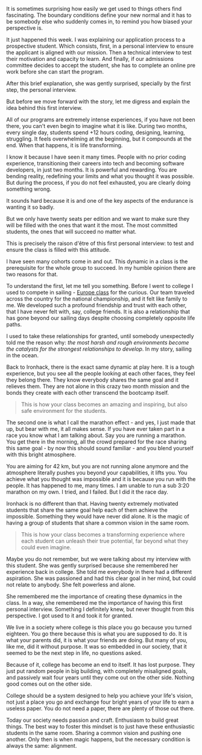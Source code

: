 It is sometimes surprising how easily we get used to things others find fascinating. The boundary conditions define your new normal and it has to be somebody else who suddenly comes in, to remind you how biased your perspective is.

It just happened this week. I was explaining our application process to a prospective student. Which consists, first, in a personal interview to ensure the applicant is aligned with our mission. Then a technical interview to test their motivation and capacity to learn. And finally, if our admissions committee decides to accept the student, she has to complete an online pre work before she can start the program.

After this brief explanation, she was gently surprised, specially by the first step, the personal interview.

But before we move forward with the story, let me digress and explain the idea behind this first interview.

All of our programs are extremely intense experiences, if you have not been there, you can't even begin to imagine what it is like. During two months, every single day, students spend +12 hours coding, designing, learning, struggling. It feels overwhelming at the beginning, but it compounds at the end. When that happens, it is life transforming.

I know it because I have seen it many times. People with no prior coding experience, transitioning their careers into tech and becoming software developers, in just two months. It is powerful and rewarding. You are bending reality, redefining your limits and what you thought it was possible. But during the process, if you do not feel exhausted, you are clearly doing something wrong.

It sounds hard because it is and one of the key aspects of the endurance is wanting it so badly.

But we only have twenty seats per edition and we want to make sure they will be filled with the ones that want it the most. The most committed students, the ones that will succeed no matter what.

This is precisely the raison d'être of this first personal interview: to test and ensure the class is filled with this attitude.

I have seen many cohorts come in and out. This dynamic in a class is the prerequisite for the whole group to succeed. In my humble opinion there are two reasons for that.

To understand the first, let me tell you something. Before I went to college I used to compete in sailing - [Europe class](http://www.europeclass.org) for the curious. Our team traveled across the country for the national championship, and it felt like family to me. We developed such a profound friendship and trust with each other, that I have never felt with, say, college friends. It is also a relationship that has gone beyond our sailing days despite choosing completely opposite life paths.

I used to take these relationships for granted, until somebody unexpectedly told me the reason why: *the most harsh and rough environments become the catalysts for the strongest relationships to develop*. In my story, sailing in the ocean.

Back to Ironhack, there is the exact same dynamic at play here. It is a tough experience, but you see all the people looking at each other faces, they feel they belong there. They know everybody shares the same goal and it relieves them. They are not alone in this crazy two month mission and the bonds they create with each other transcend the bootcamp itself.

> This is how your class becomes an amazing and inspiring, but also safe environment for the students.

The second one is what I call the marathon effect - and yes, I just made that up, but bear with me, it all makes sense. If you have ever taken part in a race you know what I am talking about. Say you are running a marathon. You get there in the morning, all the crowd prepared for the race sharing this same goal - by now this should sound familiar - and you blend yourself with this bright atmosphere.

You are aiming for 42 km, but you are not running alone anymore and the atmosphere literally pushes you beyond your capabilities, it lifts you. You achieve what you thought was impossible and it is because you run with the people. It has happened to me, many times. I am unable to run a sub 3:20 marathon on my own. I tried, and I failed. But I did it the race day.

Ironhack is no different than that. Having twenty extremely motivated students that share the same goal help each of them achieve the impossible. Something they would have never did alone. It is the magic of having a group of students that share a common vision in the same room.

> This is how your class becomes a transforming experience where each student can unleash their true potential, far beyond what they could even imagine.

Maybe you do not remember, but we were talking about my interview with this student. She was gently surprised because she remembered her experience back in college. She told me everybody in there had a different aspiration. She was passioned and had this clear goal in her mind, but could not relate to anybody. She felt powerless and alone.

She remembered me the importance of creating these dynamics in the class. In a way, she remembered me the importance of having this first personal interview. Something I definitely knew, but never thought from this perspective. I got used to it and took it for granted.

We live in a society where college is this place you go because you turned eighteen. You go there because this is what you are supposed to do. It is what your parents did, it is what your friends are doing. But many of you, like me, did it without purpose. It was so embedded in our society, that it seemed to be the next step in life, no questions asked.

Because of it, college has become an end to itself. It has lost purpose. They just put random people in big building, with completely misaligned goals, and passively wait four years until they come out on the other side. Nothing good comes out on the other side.

College should be a system designed to help you achieve your life's vision, not just a place you go and exchange four bright years of your life to earn a useless paper. You do not need a paper, there are plenty of those out there.

Today our society needs passion and craft. Enthusiasm to build great things. The best way to foster this mindset is to just have these enthusiastic students in the same room. Sharing a common vision and pushing one another. Only then is when magic happens, but the necessary condition is always the same: alignment.
